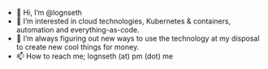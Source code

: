 - 👋 Hi, I’m @lognseth
- 👀 I’m interested in cloud technologies, Kubernetes & containers, automation and everything-as-code.
- 🌱 I’m always figuring out new ways to use the technology at my disposal to create new cool things for money.
- 📫 How to reach me; lognseth (at) pm (dot) me

<!---
lognseth/lognseth is a ✨ special ✨ repository because its `README.md` (this file) appears on your GitHub profile.
You can click the Preview link to take a look at your changes.
--->
